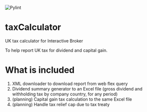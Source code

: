 ![Pylint](https://github.com/alexpung/taxCalculator/actions/workflows/ci.yml/badge.svg)

# taxCalculator

UK tax calculator for Interactive Broker

To help report UK tax for dividend and capital gain.

# What is included

1. XML downloader to download report from web flex query
2. Dividend summary generator to an Excel file (gross dividend and withholding tax by company country, for any period)
3. (planning) Capital gain tax calculation to the same Excel file
4. (planning) Handle tax relief cap due to tax treaty
